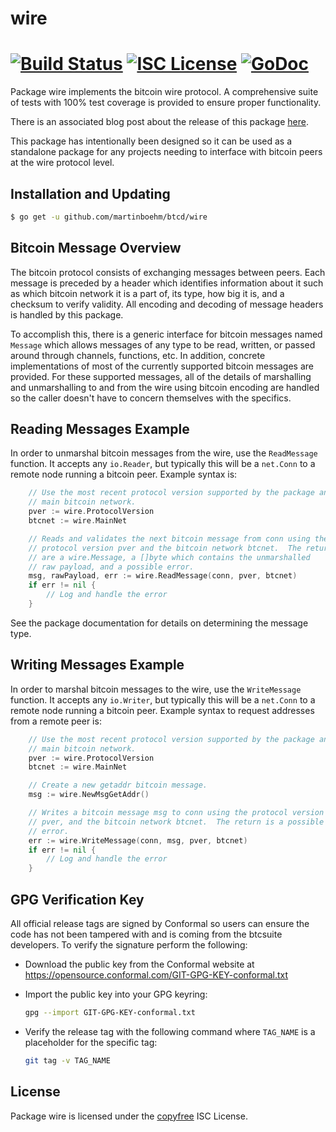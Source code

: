 wire
====

[![Build Status](http://img.shields.io/travis/btcsuite/btcd.svg)](https://travis-ci.org/btcsuite/btcd)
[![ISC License](http://img.shields.io/badge/license-ISC-blue.svg)](http://copyfree.org)
[![GoDoc](https://img.shields.io/badge/godoc-reference-blue.svg)](http://godoc.org/github.com/martinboehm/btcd/wire)
=======

Package wire implements the bitcoin wire protocol.  A comprehensive suite of
tests with 100% test coverage is provided to ensure proper functionality.

There is an associated blog post about the release of this package
[here](https://blog.conformal.com/btcwire-the-bitcoin-wire-protocol-package-from-btcd/).

This package has intentionally been designed so it can be used as a standalone
package for any projects needing to interface with bitcoin peers at the wire
protocol level.

## Installation and Updating

```bash
$ go get -u github.com/martinboehm/btcd/wire
```

## Bitcoin Message Overview

The bitcoin protocol consists of exchanging messages between peers. Each message
is preceded by a header which identifies information about it such as which
bitcoin network it is a part of, its type, how big it is, and a checksum to
verify validity. All encoding and decoding of message headers is handled by this
package.

To accomplish this, there is a generic interface for bitcoin messages named
`Message` which allows messages of any type to be read, written, or passed
around through channels, functions, etc. In addition, concrete implementations
of most of the currently supported bitcoin messages are provided. For these
supported messages, all of the details of marshalling and unmarshalling to and
from the wire using bitcoin encoding are handled so the caller doesn't have to
concern themselves with the specifics.

## Reading Messages Example

In order to unmarshal bitcoin messages from the wire, use the `ReadMessage`
function. It accepts any `io.Reader`, but typically this will be a `net.Conn`
to a remote node running a bitcoin peer.  Example syntax is:

```Go
	// Use the most recent protocol version supported by the package and the
	// main bitcoin network.
	pver := wire.ProtocolVersion
	btcnet := wire.MainNet

	// Reads and validates the next bitcoin message from conn using the
	// protocol version pver and the bitcoin network btcnet.  The returns
	// are a wire.Message, a []byte which contains the unmarshalled
	// raw payload, and a possible error.
	msg, rawPayload, err := wire.ReadMessage(conn, pver, btcnet)
	if err != nil {
		// Log and handle the error
	}
```

See the package documentation for details on determining the message type.

## Writing Messages Example

In order to marshal bitcoin messages to the wire, use the `WriteMessage`
function. It accepts any `io.Writer`, but typically this will be a `net.Conn`
to a remote node running a bitcoin peer. Example syntax to request addresses
from a remote peer is:

```Go
	// Use the most recent protocol version supported by the package and the
	// main bitcoin network.
	pver := wire.ProtocolVersion
	btcnet := wire.MainNet

	// Create a new getaddr bitcoin message.
	msg := wire.NewMsgGetAddr()

	// Writes a bitcoin message msg to conn using the protocol version
	// pver, and the bitcoin network btcnet.  The return is a possible
	// error.
	err := wire.WriteMessage(conn, msg, pver, btcnet)
	if err != nil {
		// Log and handle the error
	}
```

## GPG Verification Key

All official release tags are signed by Conformal so users can ensure the code
has not been tampered with and is coming from the btcsuite developers.  To
verify the signature perform the following:

- Download the public key from the Conformal website at
  https://opensource.conformal.com/GIT-GPG-KEY-conformal.txt

- Import the public key into your GPG keyring:
  ```bash
  gpg --import GIT-GPG-KEY-conformal.txt
  ```

- Verify the release tag with the following command where `TAG_NAME` is a
  placeholder for the specific tag:
  ```bash
  git tag -v TAG_NAME
  ```

## License

Package wire is licensed under the [copyfree](http://copyfree.org) ISC
License.
